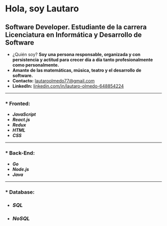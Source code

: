 # Hola, soy Lautaro

## Software Developer. Estudiante de la carrera Licenciatura en Informática y Desarrollo de Software

* ¿Quién soy? **Soy una persona responsable, organizada y con persistencia y actitud para crecer día a día tanto profesionalmente como personalmente.**
* **Amante de las matemáticas, música, teatro y el desarrollo de software.**
* **Contacto:** [lautaroolmedo77@gmail.com]()
* **LinkedIn:** [linkedin.com/in/lautaro-olmedo-648854224]()

---

### * Fronted:

- **_JavaScript_**
- **_React.js_**
- **_Redux_**
- **_HTML_**
- **_CSS_**

---

### * **Back-End**:
- **_Go_**
- **_Node.js_**
- **_Java_**

---

### * **Database:**

- ### **_SQL_**
 
- ### **_NoSQL_**




